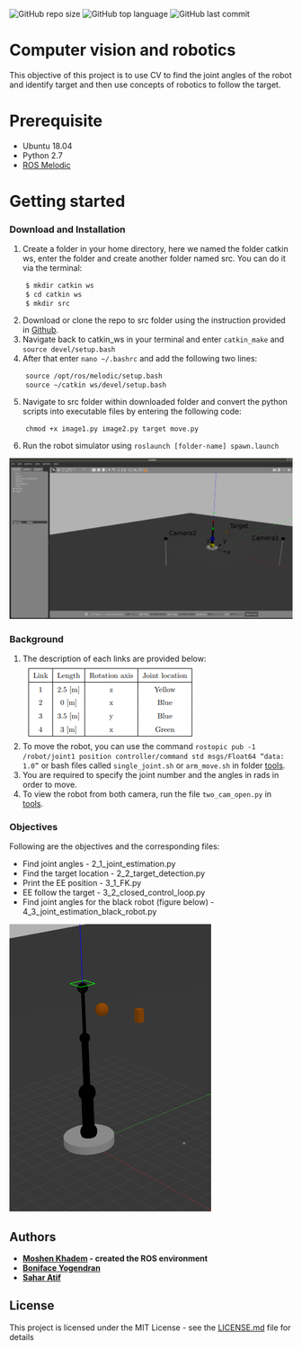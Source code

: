 ![GitHub repo size](https://img.shields.io/github/repo-size/Boniface316/a200_y915)
![GitHub top language](https://img.shields.io/github/languages/top/Boniface316/a200_y915)
![GitHub last commit](https://img.shields.io/github/last-commit/Boniface316/a200_y915)


# Computer vision and robotics

This objective of this project is to use CV to find the joint angles of the robot and identify target and then use concepts of robotics to follow the target.

# Prerequisite

* Ubuntu 18.04
* Python 2.7
* [ROS Melodic](http://wiki.ros.org/melodic/Installation/Ubuntu)

# Getting started

### Download and Installation
1.  Create a folder in your home directory, here we named the folder catkin ws, enter the folder and create another folder named src. You can do it via the terminal:
```
    $ mkdir catkin ws
    $ cd catkin ws
    $ mkdir src
```
2. Download or clone the repo to src folder using the instruction provided in [Github](https://docs.github.com/en/free-pro-team@latest/github/creating-cloning-and-archiving-repositories/cloning-a-repository).
3. Navigate back to catkin_ws in your terminal and enter ```catkin_make``` and ```source devel/setup.bash```
4. After that enter ```nano ~/.bashrc``` and add the following two lines:
```
    source /opt/ros/melodic/setup.bash
    source ∼/catkin ws/devel/setup.bash
```
5. Navigate to src folder within downloaded folder and convert the python scripts into executable files by entering the following code:
```
    chmod +x image1.py image2.py target move.py
```
6. Run the robot simulator using ```roslaunch [folder-name] spawn.launch```

![Robot simulator](https://github.com/Boniface316/a200_y915/blob/master/images/robot_orientation.png?raw=true)

### Background

1. The description of each links are provided below:
![Description of links](https://github.com/Boniface316/a200_y915/blob/master/images/robot_table.png?raw=true)
2. To move the robot, you can use the command ```rostopic pub -1 /robot/joint1 position controller/command std msgs/Float64 “data: 1.0”``` or bash files called ```single_joint.sh``` or ```arm_move.sh``` in folder [tools](https://github.com/Boniface316/a200_y915/tree/master/src/tools).
3. You are required to specify the joint number and the angles in rads in order to move.
4. To view the robot from both camera, run the file ```two_cam_open.py``` in [tools](https://github.com/Boniface316/a200_y915/tree/master/src/tools).

### Objectives
Following are the objectives and the corresponding files:
* Find joint angles - 2_1_joint_estimation.py
* Find the target location - 2_2_target_detection.py
* Print the EE position - 3_1_FK.py
* EE follow the target - 3_2_closed_control_loop.py
* Find joint angles for the black robot (figure below) - 4_3_joint_estimation_black_robot.py

![Black robot](https://github.com/Boniface316/a200_y915/blob/master/images/black_robot.png?raw=true)

## Authors
* **[Moshen Khadem](https://github.com/mohsenkhadem1) - created the ROS environment**
* **[Boniface Yogendran](https://github.com/Boniface316)**
* **[Sahar Atif](https://github.com/saharatif)**

## License

This project is licensed under the MIT License - see the [LICENSE.md](LICENSE.md) file for details
